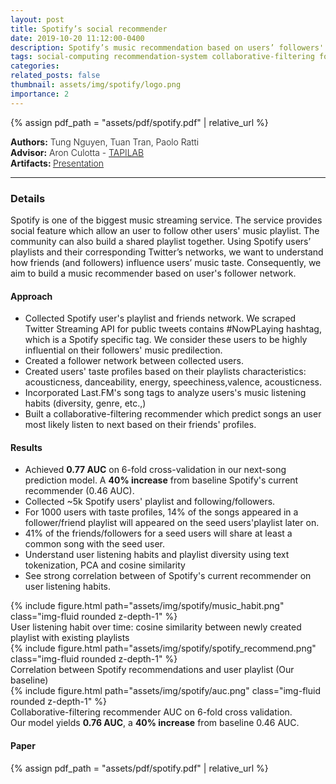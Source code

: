 ```yaml
---
layout: post
title: Spotify’s social recommender
date: 2019-10-20 11:12:00-0400
description: Spotify’s music recommendation based on users’ followers' network
tags: social-computing recommendation-system collaborative-filtering followers-network community-detection machine-learning nlp social-network-analysis
categories: 
related_posts: false
thumbnail: assets/img/spotify/logo.png
importance: 2
---
```

{% assign pdf_path = "assets/pdf/spotify.pdf" | relative_url %}
<div class="row" >
    <div class="col-sm-6" style="font-weight:300;"> 
    <strong> Authors:</strong> Tung Nguyen, Tuan Tran, Paolo Ratti
    </div> 
</div>
<div class="row" >
    <div class="col-sm-6" style="font-weight:300;"> 
    <strong> Advisor:</strong> Aron Culotta - <a target="_blank" rel="noopener noreferrer" href="http://tapilab.github.io/"> TAPILAB </a>
    </div> 
</div>
<div class="row" >
    <div class="col-sm-3" style="font-weight:300;"> <strong> Artifacts: </strong><a target="_blank" rel="noopener noreferrer" href="{{ pdf_path | relative_url }}"> Presentation </a>
    </div>
</div>
<hr>

<h3> Details </h3>

Spotify is one of the biggest music streaming service. The service provides social feature which allow an user to follow other users' music playlist. The community can also build a shared playlist together. Using Spotify users’ playlists and their corresponding Twitter’s
networks, we want to understand how friends (and followers) influence users’
music taste. Consequently, we aim to build a music recommender based on user's follower network.

<h4> Approach </h4>

- Collected Spotify user's playlist and friends network. We scraped Twitter Streaming API for public tweets contains #NowPLaying hashtag, which is a Spotify specific tag. We consider these users to be highly influential on their followers' music predilection.
- Created a follower network between collected users.
- Created users' taste profiles based on their playlists characteristics: acousticness, danceability, energy, speechiness,valence, acousticness.
- Incorporated Last.FM's song tags to analyze users's music listening habits (diversity, genre, etc.,)
- Built a collaborative-filtering recommender which predict songs an user most likely listen to next based on their friends' profiles.

<h4> Results </h4>

- Achieved **0.77 AUC** on 6-fold cross-validation in our next-song prediction model. A **40% increase** from baseline Spotify's current recommender (0.46 AUC).
- Collected ~5k Spotify users' playlist and following/followers.
- For 1000 users with taste profiles,  14% of the songs appeared in a follower/friend playlist will appeared on the seed users'playlist later on.
-  41% of the friends/followers for a seed users will share at least a common song with the seed user.
-  Understand user listening habits and playlist diversity using text tokenization, PCA and cosine similarity
-  See strong correlation between of Spotify's current recommender on user listening habits.


<div class="row mt-6-9">
        {% include figure.html path="assets/img/spotify/music_habit.png" class="img-fluid rounded z-depth-1" %}
</div>
<div class="caption">
    User listening habit over time: cosine similarity between newly created playlist with existing playlists
</div>

<div class="row mt-6-9">
        {% include figure.html path="assets/img/spotify/spotify_recommend.png" class="img-fluid rounded z-depth-1" %}
</div>
<div class="caption">
    Correlation between Spotify recommendations and user playlist (Our baseline)
</div>

<div class="row mt-6-9">
        {% include figure.html path="assets/img/spotify/auc.png" class="img-fluid rounded z-depth-1" %}
</div>
<div class="caption">
    Collaborative-filtering recommender AUC on 6-fold cross validation.<br>
    Our model yields <strong>0.76 AUC</strong>, a <strong>40% increase</strong> from baseline 0.46 AUC.
</div>

<h4> Paper </h4>
<!-- ///assets/pdf/cv.pdf -->
{% assign pdf_path = "assets/pdf/spotify.pdf" | relative_url %}
<object data="{{pdf_path | relative_url}}" width="850" height="900" type="application/pdf"></object>